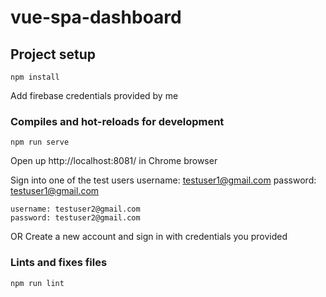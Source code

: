 # vue-spa-dashboard

## Project setup
```
npm install
```
Add firebase credentials provided by me
### Compiles and hot-reloads for development
```
npm run serve
```
Open up http://localhost:8081/ in Chrome browser

Sign into one of the test users
    username: testuser1@gmail.com
    password: testuser1@gmail.com

    username: testuser2@gmail.com
    password: testuser2@gmail.com

OR Create a new account and sign in with credentials you provided

### Lints and fixes files
```
npm run lint
```
